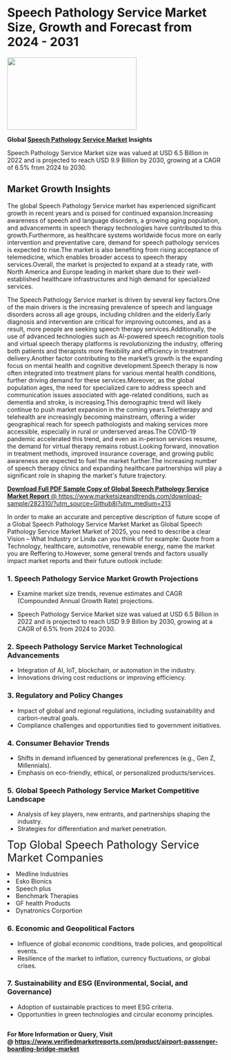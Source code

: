 <H1>Speech Pathology Service Market Size, Growth and Forecast from 2024 - 2031</H1><img class="aligncenter size-medium wp-image-584254" src="https://thirdeyenews.in/wp-content/uploads/2024/09/Global-Market-Research-300x168.jpeg" alt="" width="300" height="168" /><p><strong>Global&nbsp;<a href="https://www.marketsizeandtrends.com/download-sample/282310/?utm_source=Github8j?utm_medium=213">Speech Pathology Service Market</a> Insights</strong></p><p>Speech Pathology Service Market size was valued at USD 6.5 Billion in 2022 and is projected to reach USD 9.9 Billion by 2030, growing at a CAGR of 6.5% from 2024 to 2030.</p><p><h2>Market Growth Insights</h2> <p>The global Speech Pathology Service market has experienced significant growth in recent years and is poised for continued expansion.Increasing awareness of speech and language disorders, a growing aging population, and advancements in speech therapy technologies have contributed to this growth.Furthermore, as healthcare systems worldwide focus more on early intervention and preventative care, demand for speech pathology services is expected to rise.The market is also benefiting from rising acceptance of telemedicine, which enables broader access to speech therapy services.Overall, the market is projected to expand at a steady rate, with North America and Europe leading in market share due to their well-established healthcare infrastructures and high demand for specialized services.</p> <p><a href="#"></a></p> <p>The Speech Pathology Service market is driven by several key factors.One of the main drivers is the increasing prevalence of speech and language disorders across all age groups, including children and the elderly.Early diagnosis and intervention are critical for improving outcomes, and as a result, more people are seeking speech therapy services.Additionally, the use of advanced technologies such as AI-powered speech recognition tools and virtual speech therapy platforms is revolutionizing the industry, offering both patients and therapists more flexibility and efficiency in treatment delivery.Another factor contributing to the market’s growth is the expanding focus on mental health and cognitive development.Speech therapy is now often integrated into treatment plans for various mental health conditions, further driving demand for these services.Moreover, as the global population ages, the need for specialized care to address speech and communication issues associated with age-related conditions, such as dementia and stroke, is increasing.This demographic trend will likely continue to push market expansion in the coming years.Teletherapy and telehealth are increasingly becoming mainstream, offering a wider geographical reach for speech pathologists and making services more accessible, especially in rural or underserved areas.The COVID-19 pandemic accelerated this trend, and even as in-person services resume, the demand for virtual therapy remains robust.Looking forward, innovation in treatment methods, improved insurance coverage, and growing public awareness are expected to fuel the market further.The increasing number of speech therapy clinics and expanding healthcare partnerships will play a significant role in shaping the market's future trajectory.</p> <p><a href="#"></p><p><span class=""><strong>Download Full PDF Sample Copy of Global Speech Pathology Service Market Report</strong> @ <a href="https://www.marketsizeandtrends.com/download-sample/282310/?utm_source=Github8j?utm_medium=213" target="_blank">https://www.marketsizeandtrends.com/download-sample/282310/?utm_source=Github8j?utm_medium=213</a></span></p><p>In order to make an accurate and perceptive description of future scope of a Global&nbsp;Speech Pathology Service Market Market as Global&nbsp;Speech Pathology Service Market Market of 2025, you need to describe a clear Vision &ndash; What Industry or Linda can you think of for example: Quote from a Technology, healthcare, automotive, renewable energy, name the market you are Reffering to.However, some general trends and factors usually impact market reports and their future outlook include:</p><h3>1.&nbsp;<strong>Speech Pathology Service Market Growth Projections</strong></h3><ul><li>Examine market size trends, revenue estimates and CAGR (Compounded Annual Growth Rate) projections.</li><li><p>Speech Pathology Service Market size was valued at USD 6.5 Billion in 2022 and is projected to reach USD 9.9 Billion by 2030, growing at a CAGR of 6.5% from 2024 to 2030.</p></li></ul><h3>2.&nbsp;<strong>Speech Pathology Service Market Technological Advancements</strong></h3><ul><li>Integration of AI, IoT, blockchain, or automation in the industry.</li><li>Innovations driving cost reductions or improving efficiency.</li></ul><h3>3.&nbsp;<strong>Regulatory and Policy Changes</strong></h3><ul><li>Impact of global and regional regulations, including sustainability and carbon-neutral goals.</li><li>Compliance challenges and opportunities tied to government initiatives.</li></ul><h3>4.&nbsp;<strong>Consumer Behavior Trends</strong></h3><ul><li>Shifts in demand influenced by generational preferences (e.g., Gen Z, Millennials).</li><li>Emphasis on eco-friendly, ethical, or personalized products/services.</li></ul><h3>5.&nbsp;<strong>Global Speech Pathology Service Market Competitive Landscape</strong></h3><ul><li>Analysis of key players, new entrants, and partnerships shaping the industry.</li><li>Strategies for differentiation and market penetration.</li></ul><p data-pm-slice="1 1 []"><span style="color: inherit; font-family: inherit; font-size: 25px;">Top Global Speech Pathology Service Market Companies</span></p><div class="" data-test-id=""><p><li>Medline Industries</li><li> Esko Bionics</li><li> Speech plus</li><li> Benchmark Therapies</li><li> GF health Products</li><li> Dynatronics Corportion</li></p></div><h3>6.&nbsp;<strong>Economic and Geopolitical Factors</strong></h3><ul><li>Influence of global economic conditions, trade policies, and geopolitical events.</li><li>Resilience of the market to inflation, currency fluctuations, or global crises.</li></ul><h3>7.&nbsp;<strong>Sustainability and ESG (Environmental, Social, and Governance)</strong></h3><ul><li>Adoption of sustainable practices to meet ESG criteria.</li><li>Opportunities in green technologies and circular economy principles.</li></ul><h2><strong style="font-size: 14px;">For More Information or Query, Visit @&nbsp;</strong><a style="background-color: #ffffff; font-size: 14px;" href="https://www.marketsizeandtrends.com/report/speech-pathology-service-market/" target="_blank">https://www.verifiedmarketreports.com/product/airport-passenger-boarding-bridge-market</a></h2>